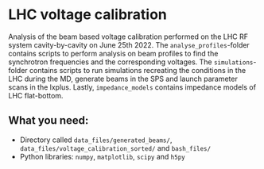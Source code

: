 # LHC voltage calibration
Analysis of the beam based voltage calibration performed on the LHC RF system cavity-by-cavity on June 25th 2022. The ```analyse_profiles```-folder contains scripts to perform analysis on beam profiles to find the synchrotron frequencies and the corresponding voltages. The ```simulations```-folder contains scripts to run simulations recreating the conditions in the LHC during the MD, generate beams in the SPS and launch parameter scans in the lxplus. Lastly, ```impedance_models``` contains impedance models of LHC flat-bottom. 

## What you need:
  * Directory called ```data_files/generated_beams/```, ```data_files/voltage_calibration_sorted/``` and ```bash_files/```
  * Python libraries: ```numpy```, ```matplotlib```, ```scipy``` and ```h5py```
